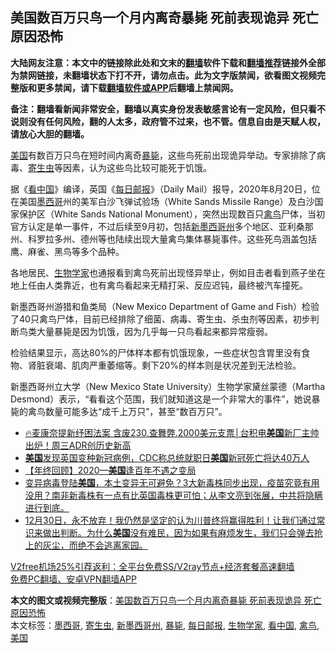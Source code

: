  <h2>美国数百万只鸟一个月内离奇暴毙 死前表现诡异 死亡原因恐怖</h2> <p class="notice"><b>大陆网友注意：本文中的链接除此处和文末的<a href="https://github.com/bannedbook/fanqiang" >翻墙</a>软件下载和<a href="https://github.com/killgcd/justmysocks/blob/master/README.md">翻墙推荐</a>链接外全部为禁网链接，未翻墙状态下打不开，请勿点击。此为文字版禁闻，欲看图文视频完整版和更多禁闻，请下载<a href="https://github.com/bannedbook/fanqiang">翻墙软件或APP</a>后翻墙上禁闻网。</p><p>备注：翻墙看新闻非常安全，翻墙以真实身份发表敏感言论有一定风险，但只看不说则没有任何风险，翻的人太多，政府管不过来，也不管。信息自由是天赋人权，请放心大胆的翻墙。</b></p>  <div class="entry">  <p></p> <p><a href="https://www.bannedbook.org/bnews/tag/%e7%be%8e%e5%9b%bd/" class="st_tag internal_tag" rel="tag" title="标签 美国 下的日志">美国</a>有数百万只鸟在短时间内离奇<a href="https://www.bannedbook.org/bnews/tag/%E6%9A%B4%E6%AF%99/" class="st_tag internal_tag" rel="tag" title="标签 暴毙 下的日志">暴毙</a>&#65292;这些鸟死前出现诡异举动&#12290;专家排除了病毒&#12289;<a href="https://www.bannedbook.org/bnews/tag/%e5%af%84%e7%94%9f%e8%99%ab/" class="st_tag internal_tag" rel="tag" title="标签 寄生虫 下的日志">寄生虫</a>等因素&#65292;认为这些鸟比较可能死于饥饿&#12290;</p>  <p>   据&#12298;<span class='wp_keywordlink_affiliate'><a href="https://www.secretchina.com/" title="看中国" target="_blank">看中国</a></span>&#12299;编译&#65292;英国&#12298;<a href="https://www.bannedbook.org/bnews/tag/%e6%af%8f%e6%97%a5%e9%82%ae%e6%8a%a5/" class="st_tag internal_tag" rel="tag" title="标签 每日邮报 下的日志">每日邮报</a>&#12299;&#65288;Daily Mail&#65289;报导&#65292;2020年8月20日&#65292;位在美国<a href="https://www.bannedbook.org/bnews/tag/%e5%a2%a8%e8%a5%bf%e5%93%a5/" class="st_tag internal_tag" rel="tag" title="标签 墨西哥 下的日志">墨西哥</a>州的美军白沙飞弹试验场&#65288;White Sands Missile Range&#65289;及白沙国家保护区&#65288;White Sands National Monument&#65289;&#65292;突然出现数百只<a href="https://www.bannedbook.org/bnews/tag/%E7%A6%BD%E9%B8%9F/" class="st_tag internal_tag" rel="tag" title="标签 禽鸟 下的日志">禽鸟</a>尸体&#65292;当初官方认定是单一事件&#65292;不过后续至9月初&#65292;包括<a href="https://www.bannedbook.org/bnews/tag/%E6%96%B0%E5%A2%A8%E8%A5%BF%E5%93%A5%E5%B7%9E/" class="st_tag internal_tag" rel="tag" title="标签 新墨西哥州 下的日志">新墨西哥州</a>多个地区&#12289;亚利桑那州&#12289;科罗拉多州&#12289;德州等也陆续出现大量禽鸟集体暴毙事件&#12290;这些死鸟涵盖包括鹰&#12289;麻雀&#12289;黑鸟等多个品种&#12290;</p> <p>各地居民&#12289;<a href="https://www.bannedbook.org/bnews/tag/%E7%94%9F%E7%89%A9%E5%AD%A6%E5%AE%B6/" class="st_tag internal_tag" rel="tag" title="标签 生物学家 下的日志">生物学家</a>也通报看到禽鸟死前出现怪异举止&#65292;例如目击者看到燕子坐在地上任由人类靠近&#65292;也有禽鸟看起来无精打采&#12289;反应迟钝&#65292;最终被汽车撞死&#12290;</p>  <p>新墨西哥州游猎和鱼类局&#65288;New Mexico Department of Game and Fish&#65289;检验了40只禽鸟尸体&#65292;目前已经排除了细菌&#12289;病毒&#12289;寄生虫&#12289;杀虫剂等因素&#65292;初步判断鸟类大量暴毙是因为饥饿&#65292;因为几乎每一只鸟看起来都异常瘦弱&#12290;</p> <p>   检验结果显示&#65292;高达80%的尸体样本都有饥饿现象&#65292;一些症状包含胃里没有食物&#12289;肾脏衰竭&#12289;肌肉严重萎缩等&#12290;剩下20%的样本则是状况差到无法检验&#12290;</p>  <p>新墨西哥州立大学&#65288;New Mexico State University&#65289;生物学家黛丝蒙德&#65288;Martha Desmond&#65289;表示&#65292;&#8220;看看这个范围&#65292;我们就知道这是一个非常大的事件&#8221;&#65292;她说暴毙的禽鸟数量可能多达&#8220;成千上万只&#8221;&#65292;甚至&#8220;数百万只&#8221;&#12290;</p> <ul class='op-related-articles' title='相关阅读'> <li><a href='https://www.bannedbook.org/bnews/bannedvideo/20201231/1458223.html' target='_blank'>🔥麦康奈提新纾困法案 含废230.查舞弊.2000美元支票│台积电<b>美国</b>新厂主帅出炉！周三ADR创历史新高</a></li> <li><a href='https://www.bannedbook.org/bnews/worldnews/usa/20201231/1458196.html' target='_blank'><b>美国</b>发现英国变种新冠病例，CDC称总统就职日<b>美国</b>新冠死亡将达40万人</a></li> <li><a href='https://www.bannedbook.org/bnews/comments/20201231/1458193.html' target='_blank'>【年终回顾】2020—<b>美国</b>逢百年不遇之变局</a></li> <li><a href='https://www.bannedbook.org/bnews/bannedvideo/20201231/1458188.html' target='_blank'>变异病毒登陆<b>美国</b>，本土变异无可避免？3大新毒株同步出现，疫苗究竟有用没用？南非新毒株有一点有比英国毒株更可怕；从李文亮到张展，中共将隐瞒进行到底。</a></li> <li><a href='https://www.bannedbook.org/bnews/bannedvideo/20201231/1458185.html' target='_blank'>12月30日，永不放弃！我仍然是坚定的认为川普终将赢得胜利！让我们通过常识来做出判断。为什么<b>美国</b>没有难民，因为如果有麻烦发生，我们只会弹去抢上的灰尘，而绝不会逃离家园。</a></li> </ul> <p class="texttj"> <a href="https://github.com/bannedbook/fanqiang/wiki/V2ray%E6%9C%BA%E5%9C%BA" target="_blank">V2free机场25%引荐返利：全平台免费SS/V2ray节点+经济套餐高速翻墙</a><br/> <a href="https://github.com/bannedbook/fanqiang/wiki/%E7%A6%81%E9%97%BB%E7%BD%91%E5%AE%89%E5%8D%93%E7%BF%BB%E5%A2%99%E6%96%B0%E9%97%BBAPP" target="_blank">免费PC翻墙、安卓VPN翻墙APP</a></p><p> </p><a name='sharetosocial'></a>       <div><b>本文的图文或视频完整版</b>：<a href='https://www.bannedbook.org/bnews/comments/20201231/1458226.html'>美国数百万只鸟一个月内离奇暴毙 死前表现诡异 死亡原因恐怖</a></div>  </div><!--END ENTRY--> <div class="postfooter"> <div>本文标签：<a href="https://www.bannedbook.org/bnews/tag/%e5%a2%a8%e8%a5%bf%e5%93%a5/" rel="tag">墨西哥</a>, <a href="https://www.bannedbook.org/bnews/tag/%e5%af%84%e7%94%9f%e8%99%ab/" rel="tag">寄生虫</a>, <a href="https://www.bannedbook.org/bnews/tag/%E6%96%B0%E5%A2%A8%E8%A5%BF%E5%93%A5%E5%B7%9E/" rel="tag">新墨西哥州</a>, <a href="https://www.bannedbook.org/bnews/tag/%E6%9A%B4%E6%AF%99/" rel="tag">暴毙</a>, <a href="https://www.bannedbook.org/bnews/tag/%e6%af%8f%e6%97%a5%e9%82%ae%e6%8a%a5/" rel="tag">每日邮报</a>, <a href="https://www.bannedbook.org/bnews/tag/%E7%94%9F%E7%89%A9%E5%AD%A6%E5%AE%B6/" rel="tag">生物学家</a>, <a href="https://www.bannedbook.org/bnews/tag/%e7%9c%8b%e4%b8%ad%e5%9b%bd/" rel="tag">看中国</a>, <a href="https://www.bannedbook.org/bnews/tag/%E7%A6%BD%E9%B8%9F/" rel="tag">禽鸟</a>, <a href="https://www.bannedbook.org/bnews/tag/%e7%be%8e%e5%9b%bd/" rel="tag">美国</a></div>  </div><!--END POSTFOOTER--> 